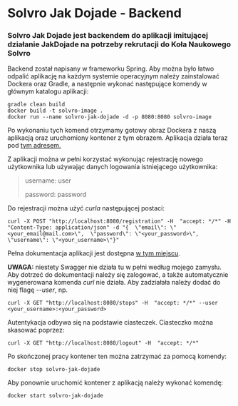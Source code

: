 # Solvro Jak Dojade - Backend

### Solvro Jak Dojade jest backendem do aplikacji imitującej działanie JakDojade na potrzeby rekrutacji do Koła Naukowego Solvro

Backend został napisany w frameworku Spring. 
Aby można było łatwo odpalić aplikację na każdym systemie operacyjnym należy zainstalować Dockera oraz Gradle, 
a następnie wykonać następujące komendy w głównym katalogu aplikacji:

```shell script
gradle clean build
docker build -t solvro-image .
docker run --name solvro-jak-dojade -d -p 8080:8080 solvro-image
```
Po wykonaniu tych komend otrzymamy gotowy obraz Dockera z naszą aplikacją oraz uruchomiony kontener z tym obrazem. 
Aplikacja działa teraz pod [tym adresem.](http://localhost:8080/)

Z aplikacji można w pełni korzystać wykonując rejestrację nowego użytkownika lub używając danych logowania istniejącego 
użytkownika:
>username: user
>
>password: password

Do rejestracji można użyć _curla_ następującej postaci:

```shell script
curl -X POST "http://localhost:8080/registration" -H  "accept: */*" -H  "Content-Type: application/json" -d "{  \"email\": \"<your_email@mail.com>\",  \"password\": \"<your_password>\",  \"username\": \"<your_username>\"}"
```

Pełna dokumentacja aplikacji jest dostępna [w tym miejscu](http://localhost:8080/swagger-ui.html).

**UWAGA:** niestety Swagger nie działa tu w pełni według mojego zamysłu. Aby dotrzeć do dokumentacji należy się zalogować,
a także automatycznie wygenerowana komenda _curl_ nie działa. Aby zadziałała należy dodać do niej flagę _--user_, np.
```shell script
curl -X GET "http://localhost:8080/stops" -H  "accept: */*" --user <your_username>:<your_password>
```
Autentykacja odbywa się na podstawie ciasteczek. Ciasteczko można skasować poprzez:
```shell script
curl -X GET "http://localhost:8080/logout" -H  "accept: */*"
```
Po skończonej pracy kontener ten można zatrzymać za pomocą komendy:
```shell script
docker stop solvro-jak-dojade
```

Aby ponownie uruchomić kontener z aplikacją należy wykonać komendę:
```shell script
docker start solvro-jak-dojade
```
